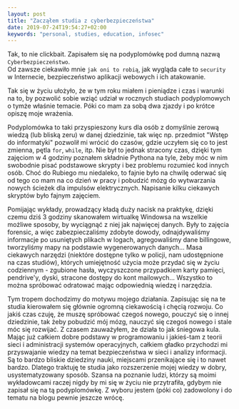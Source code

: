 ```yaml
---
layout: post
title: "Zacząłem studia z cyberbezpieczeństwa"
date: 2019-07-24T19:54:27+02:00
keywords: "personal, studies, education, infosec"
---
```


Tak, to nie clickbait. Zapisałem się na podyplomówkę pod dumną nazwą `Cyberbezpieczeństwo`.  
Od zawsze ciekawiło mnie `jak oni to robią`, jak wygląda całe to `security` w Internecie, bezpieczeństwo aplikacji webowych i ich atakowanie.

Tak się w życiu ułożyło, że w tym roku miałem i pieniądze i czas i warunki na to, by pozwolić sobie wziąć udział w rocznych studiach podyplomowych o tymże właśnie temacie. Póki co mam za sobą dwa zjazdy i po krótce opiszę moje wrażenia.

Podyplomówka to taki przyspieszony kurs dla osób z domyślnie zerową wiedzą (lub bliską zeru) w danej dziedzinie, tak więc np. przedmiot "Wstęp do informatyki" pozwolił mi wrócić do czasów, gdzie uczyłem się co to jest zmienna, pętla `for`, `while`, itp. Nie był to jednak stracony czas, dzięki tym zajęciom w 4 godziny poznałem składnie Pythona na tyle, żeby móc w nim swobodnie pisać podstawowe skrypty i bez problemu rozumieć kod innych osób. Choć do Rubiego mu niedaleko, to fajnie było na chwilę oderwać się od tego co mam na co dzień w pracy i pobudzić mózg do wytwarzania nowych ścieżek dla impulsów elektrycznych. Napisanie kilku ciekawych skryptów było fajnym zajęciem.

Pomijając wykłady, prowadzący kładą duży nacisk na praktykę, dzięki czemu dziś 3 godziny skanowałem wirtualkę Windowsa na wszelkie możliwe sposoby, by wyciągnąć z niej jak najwięcej danych. Były to zajęcia forensic, a więc zabezpieczaliśmy zdobyte dowody, odnajdywaliśmy informacje po usuniętych plikach w logach, agregowaliśmy dane billingowe, tworzyliśmy mapy na podstawie wygenerowanych danych... Masa ciekawych narzędzi (niektóre dostępne tylko w policji, nam udostępnione na czas studiów), których umiejętność użycia może przydać się w życiu codziennym - zgubione hasła, wyczyszczone przypadkiem karty pamięci, pendrive'y, dyski, stracone dostępy do kont mailowych... Wszystko to można spróbować odratować mając odpowiednią wiedzę i narzędzia.

Tym tropem dochodzimy do motywu mojego działania. Zapisując się na te studia kierowałem się głównie ogromną ciekawością i chęcią rozwoju. Co jakiś czas czuję, że muszę spróbować czegoś nowego, pouczyć się o innej dziedzinie, tak żeby pobudzić mój mózg, nauczyć się czegoś nowego i stale móc się rozwijać. Z czasem zauważyłem, że działa to jak śniegowa kula. Mając już całkiem dobre podstawy w programowaniu i jakieś-tam z teorii sieci i administracji systemów operacyjnych, całkiem gładko przychodzi mi przyswajanie wiedzy na temat bezpieczeństwa w sieci i analizy informacji. Są to bardzo bliskie dziedziny nauki, miejscami przenikające się i to nawet bardzo. Dlatego traktuję te studia jako rozszerzenie mojej wiedzy w dobry, usystematyzowany sposób. Szansa na poznanie ludzi, którzy są moimi wykładowcami raczej nigdy by mi się w życiu nie przytrafiła, gdybym nie zapisał się na tą podyplomówkę. Z wyboru jestem (póki co) zadowolony i do tematu na blogu pewnie jeszcze wrócę.